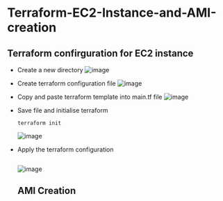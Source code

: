 # Terraform-EC2-Instance-and-AMI-creation

## Terraform confirguration for EC2 instance 

* Create a new directory
 ![image](https://github.com/user-attachments/assets/b021950b-7f26-44d0-84e1-17b2b87972ec)


* Create terraform configuration file
  ![image](https://github.com/user-attachments/assets/a6117789-90ed-48c2-858a-48496e4c10c9)

* Copy and paste terraform template into main.tf file
  ![image](https://github.com/user-attachments/assets/9750d55a-5fc7-429d-ab6f-041386bf939d)

* Save file and initialise terraform
  ```
  terraform init
    ```
  ![image](https://github.com/user-attachments/assets/5f1e6a21-f6eb-4e63-aa04-7cacfa2dec56)
  
* Apply the terraform configuration
  ``` terraform apply
  ```
  ![image](https://github.com/user-attachments/assets/3953ea85-b252-4f21-aaec-ebbb521fb520)

  ## AMI Creation

  





  
